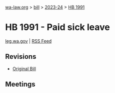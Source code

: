 [wa-law.org](/) > [bill](/bill/) > [2023-24](/bill/2023-24/) > [HB 1991](/bill/2023-24/hb/1991/)

# HB 1991 - Paid sick leave
[leg.wa.gov](https://app.leg.wa.gov/billsummary?BillNumber=1991&Year=2023&Initiative=false) | [RSS Feed](./rss.xml)

## Revisions
* [Original Bill](1/)

## Meetings
